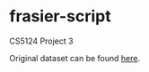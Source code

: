 # frasier-script
CS5124 Project 3

Original dataset can be found [here](https://data.world/chipoglesby/frasier-crane-television-transcripts).

